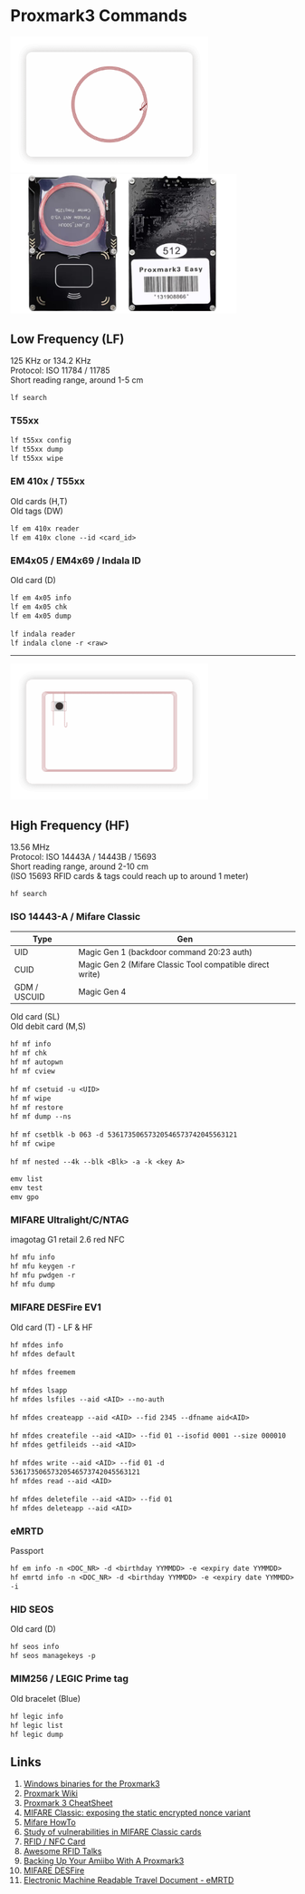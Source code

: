 # Proxmark3 Commands
<img src="img/RFID-Card-3-e1587108734574.png" width="350"> <img src="img/pm3easy.png" width="400">

## Low Frequency (LF)
125 KHz or 134.2 KHz   
Protocol: ISO 11784 / 11785   
Short reading range, around 1-5 cm   
   
```
lf search
```

### T55xx
```
lf t55xx config
lf t55xx dump
lf t55xx wipe
```

### EM 410x / T55xx
Old cards (H,T)   
Old tags (DW) 
```
lf em 410x reader
lf em 410x clone --id <card_id>
```

### EM4x05 / EM4x69 / Indala ID
Old card (D)
```
lf em 4x05 info
lf em 4x05 chk
lf em 4x05 dump

lf indala reader
lf indala clone -r <raw>
```

---
   
<img src="img/RFID-Card-4-e1587108920704.png" width="350">

## High  Frequency (HF)
13.56 MHz   
Protocol: ISO 14443A / 14443B / 15693   
Short reading range, around 2-10 cm   
(ISO 15693 RFID cards & tags could reach up to around 1 meter)   

```
hf search
```

### ISO 14443-A / Mifare Classic
| Type | Gen |
|---|---|
| UID | Magic Gen 1 (backdoor command 20:23 auth) |
| CUID | Magic Gen 2 (Mifare Classic Tool compatible direct write) |
| GDM / USCUID | Magic Gen 4 |

Old card (SL)   
Old debit card (M,S)
```
hf mf info
hf mf chk
hf mf autopwn
hf mf cview

hf mf csetuid -u <UID>
hf mf wipe
hf mf restore
hf mf dump --ns

hf mf csetblk -b 063 -d 53617350657320546573742045563121
hf mf cwipe

hf mf nested --4k --blk <Blk> -a -k <key A>
```
```
emv list
emv test
emv gpo
```

### MIFARE Ultralight/C/NTAG
imagotag G1 retail 2.6 red NFC
```
hf mfu info
hf mfu keygen -r
hf mfu pwdgen -r
hf mfu dump
```

### MIFARE DESFire EV1
Old card (T) - LF & HF
```
hf mfdes info
hf mfdes default

hf mfdes freemem

hf mfdes lsapp
hf mfdes lsfiles --aid <AID> --no-auth

hf mfdes createapp --aid <AID> --fid 2345 --dfname aid<AID>

hf mfdes createfile --aid <AID> --fid 01 --isofid 0001 --size 000010
hf mfdes getfileids --aid <AID>

hf mfdes write --aid <AID> --fid 01 -d 53617350657320546573742045563121
hf mfdes read --aid <AID>

hf mfdes deletefile --aid <AID> --fid 01
hf mfdes deleteapp --aid <AID>
```

### eMRTD
Passport
```
hf em info -n <DOC_NR> -d <birthday YYMMDD> -e <expiry date YYMMDD>
hf emrtd info -n <DOC_NR> -d <birthday YYMMDD> -e <expiry date YYMMDD> -i
```

### HID SEOS
Old card (D)
```
hf seos info
hf seos managekeys -p
```

### MIM256 / LEGIC Prime tag
Old bracelet (Blue)
```
hf legic info
hf legic list
hf legic dump
```

## Links
1. [Windows binaries for the Proxmark3](https://www.proxmarkbuilds.org/)
2. [Proxmark Wiki](https://github.com/Proxmark/proxmark3/wiki)
3. [Proxmark 3 CheatSheet](https://tagbase.ksec.co.uk/resources/proxmark3-cheatsheet/)
4. [MIFARE Classic: exposing the static encrypted nonce variant](https://eprint.iacr.org/2024/1275.pdf)
5. [Mifare HowTo](https://github.com/Proxmark/proxmark3/wiki/Mifare-HowTo)
6. [Study of vulnerabilities in MIFARE Classic cards](https://www.sidechannel.blog/en/mifare-classic-2/)
7. [RFID / NFC Card](https://nexqo.com/portfolio-items/rfid-nfc-card/)
8. [Awesome RFID Talks](https://github.com/doegox/awesome-rfid-talks)
9. [Backing Up Your Amiibo With A Proxmark3](https://farewell-ladmin.com/backing-up-your-amiibo-with-a-proxmark3/)
10. [MIFARE DESFire](https://github.com/RfidResearchGroup/proxmark3/blob/master/doc/desfire.md)
11. [Electronic Machine Readable Travel Document - eMRTD](https://developers-old.innovatrics.com/digital-onboarding/docs/functionalities/document/nfc-reading/)
